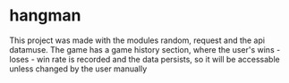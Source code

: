 # hangman
This project was made with the modules random, request and the api datamuse.
The game has a game history section, where the user's wins - loses - win rate is recorded and the data persists, so it will be accessable unless changed by the user manually

